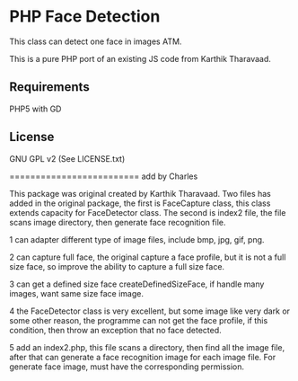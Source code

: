 PHP Face Detection
==================

This class can detect one face in images ATM.

This is a pure PHP port of an existing JS code from Karthik Tharavaad.

Requirements
------------
PHP5 with GD

License
-------
GNU GPL v2 (See LICENSE.txt)



=========================
add by Charles

This package was original created by Karthik Tharavaad.
Two files has added in the original package, the first is FaceCapture class, this class extends capacity for FaceDetector class. The second is index2 file, the file scans image directory, then generate face recognition file.  

1 can adapter different type of image files, include bmp, jpg, gif, png.

2 can capture full face, the original capture a face profile, but it is not a full size face, so improve the ability to capture a full size face.

3 can get a defined size face createDefinedSizeFace, if handle many images, want same size face image.

4 the FaceDetector class is very excellent, but some image like very dark or some other reason, the programme can not get the face profile, if this condition, then throw an exception that no face detected.

5 add an index2.php, this file scans a directory, then find all the image file, after that can generate a face recognition image for each image file. For generate face image, must have the corresponding permission.
